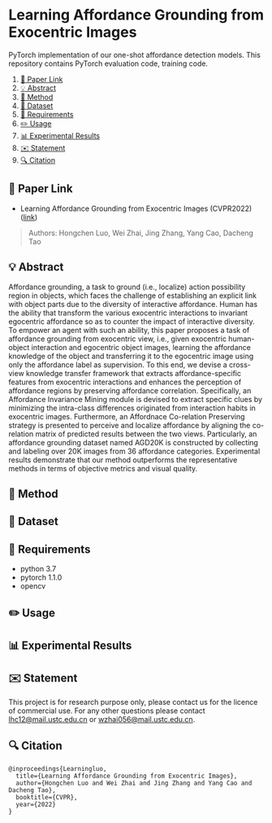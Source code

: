# Learning Affordance Grounding from Exocentric Images
PyTorch implementation of our one-shot affordance detection models. This repository contains PyTorch evaluation code, training code.
1. [📎 Paper Link](#1)
2. [💡 Abstract](#2)
3. [📖 Method](#3)
4. [📂 Dataset](#4)
5. [📃 Requirements](#5)
6. [✏️ Usage](#6)
7. [📊 Experimental Results](#7)
8. [✉️ Statement](#8)
9. [🔍 Citation](#9)

## 📎 Paper Link <a name="1"></a> 
* Learning Affordance Grounding from Exocentric Images (CVPR2022) ([link]())
> Authors:
> Hongchen Luo, Wei Zhai, Jing Zhang, Yang Cao, Dacheng Tao

## 💡 Abstract <a name="2"></a> 
Affordance grounding, a task to ground (i.e., localize) action possibility region in objects, which faces the challenge of establishing an explicit link with object parts due to the diversity of interactive affordance. Human has the ability that transform the various exocentric interactions to invariant egocentric affordance so as to counter the impact of interactive diversity. To empower an agent with such an ability, this paper proposes a task of affordance grounding from exocentric view, i.e., given exocentric human-object interaction and egocentric object images, learning the affordance knowledge of the object and transferring it to the egocentric image using only the affordance label as supervision. To this end, we devise a cross-view knowledge transfer framework that extracts affordance-specific features from exocentric interactions and enhances the perception of affordance regions by preserving affordance correlation. Specifically, an Affordance Invariance Mining module is devised to extract specific clues by minimizing the intra-class differences originated from interaction habits in exocentric images. Furthermore, an Affordnace Co-relation Preserving strategy is presented to perceive and localize affordance by aligning the co-relation matrix of predicted results between the two views. Particularly, an affordance grounding dataset named AGD20K is constructed by collecting and labeling over 20K images from 36 affordance categories. Experimental results demonstrate that our method outperforms the representative methods in terms of objective metrics and visual quality.

## 📖 Method <a name="3"></a> 

## 📂 Dataset <a name="4"></a> 

## 📃 Requirements <a name="5"></a> 
  - python 3.7 
  - pytorch 1.1.0
  - opencv



## ✏️ Usage <a name="6"></a> 



## 📊 Experimental Results <a name="7"></a> 


## ✉️ Statement <a name="8"></a> 
This project is for research purpose only, please contact us for the licence of commercial use. For any other questions please contact [lhc12@mail.ustc.edu.cn](lhc12@mail.ustc.edu.cn) or [wzhai056@mail.ustc.edu.cn](wzhai056@mail.ustc.edu.cn).

## 🔍 Citation <a name="9"></a> 

```
@inproceedings{Learningluo,
  title={Learning Affordance Grounding from Exocentric Images},
  author={Hongchen Luo and Wei Zhai and Jing Zhang and Yang Cao and Dacheng Tao},
  booktitle={CVPR},
  year={2022}
}
```
